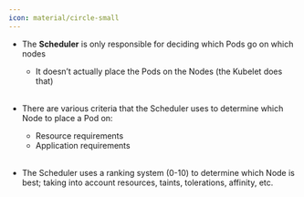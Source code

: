 ```yaml
---
icon: material/circle-small
---
```


- The **Scheduler** is only responsible for deciding which Pods go on which nodes
    - It doesn’t actually place the Pods on the Nodes (the Kubelet does that)
<br><br>

- There are various criteria that the Scheduler uses to determine which Node to place a Pod on:
    - Resource requirements
    - Application requirements
<br><br> 

- The Scheduler uses a ranking system (0-10) to determine which Node is best; taking into account resources, taints, tolerations, affinity, etc.
